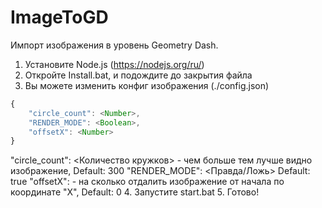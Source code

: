 # ImageToGD
Импорт изображения в уровень Geometry Dash.

1. Установите Node.js (https://nodejs.org/ru/)
2. Откройте Install.bat, и подождите до закрытия файла
3. Вы можете изменить конфиг изображения (./config.json)
  ```js
  {
      "circle_count": <Number>,
      "RENDER_MODE": <Boolean>,
      "offsetX": <Number>
  }
  ```
  "circle_count": <Количество кружков> - чем больше тем лучше видно изображение, Default: 300
  "RENDER_MODE": <Правда/Ложь> Default: true
  "offsetX": <x> - на сколько отдалить изображение от начала по координате "X", Default: 0
4. Запустите start.bat
5. Готово!
